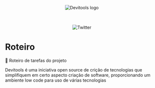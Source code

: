 <div align="center">
  <img alt="Devitools logo" src="https://devi.tools/images/logo-horizontal.png" />
</div>
<br>
<br>

<p align="center">
  <a href="https://twitter.com/devitools" style="text-decoration: none" target="_blank">
    <img alt="Twitter" src="https://img.shields.io/twitter/follow/devitools?label=Twitter&style=social" />
  </a>
</p>

# Roteiro

🔧 Roteiro de tarefas do projeto

Devitools é uma iniciativa open source de crição de tecnologias que simplifiquem em certo aspecto criação de software, proporcionando um ambiente low code para uso de várias tecnologias
